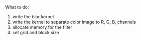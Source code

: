 What to do:

1. write the blur kernel
2. write the kernel to separate color image to R, G, B, channels
3. allocate memory for the filter
4. set grid and block size




